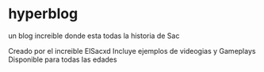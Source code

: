 # hyperblog
un blog increible donde esta todas la historia de Sac

Creado por el increible ElSacxd
Incluye ejemplos de videogias y Gameplays
Disponible para todas las edades